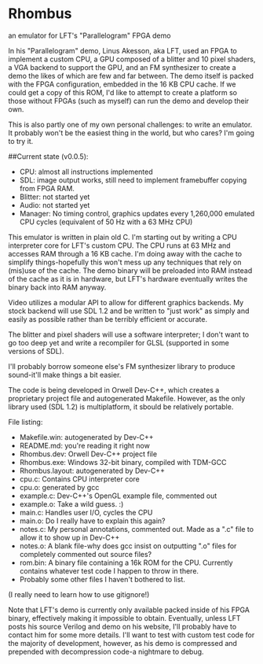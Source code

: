 # Rhombus
an emulator for LFT's "Parallelogram" FPGA demo

In his "Parallelogram" demo, Linus Akesson, aka LFT, used an FPGA to implement a custom CPU, a GPU composed of a blitter and 10 pixel shaders, a VGA backend to support the GPU, and an FM synthesizer to create a demo the likes of which are few and far between. The demo itself is packed with the FPGA configuration, embedded in the 16 KB CPU cache. If we could get a copy of this ROM, I'd like to attempt to create a platform so those without FPGAs (such as myself) can run the demo and develop their own.

This is also partly one of my own personal challenges: to write an emulator. It probably won't be the easiest thing in the world, but who cares? I'm going to try it.

##Current state (v0.0.5):
* CPU: almost all instructions implemented
* SDL: image output works, still need to implement framebuffer copying from FPGA RAM.
* Blitter: not started yet
* Audio: not started yet
* Manager: No timing control, graphics updates every 1,260,000 emulated CPU cycles (equivalent of 50 Hz with a 63 MHz CPU)

This emulator is written in plain old C. I'm starting out by writing a CPU interpreter core for LFT's custom CPU. The CPU runs at 63 MHz and accesses RAM through a 16 KB cache. I'm doing away with the cache to simplify things-hopefully this won't mess up any techniques that rely on (mis)use of the cache. The demo binary will be preloaded into RAM instead of the cache as it is in hardware, but LFT's hardware eventually writes the binary back into RAM anyway. 

Video utilizes a modular API to allow for different graphics backends. My stock backend will use SDL 1.2 and be written to "just work" as simply and easily as possible rather than be terribly efficient or accurate.

The blitter and pixel shaders will use a software interpreter; I don't want to go too deep yet and write a recompiler for GLSL (supported in some versions of SDL).

I'll probably borrow someone else's FM synthesizer library to produce sound-it'll make things a bit easier.

The code is being developed in Orwell Dev-C++, which creates a proprietary project file and autogenerated Makefile. However, as the only library used (SDL 1.2) is multiplatform, it sbould be relatively portable.

File listing:
- Makefile.win: autogenerated by Dev-C++
- README.md: you're reading it right now
- Rhombus.dev: Orwell Dev-C++ project file
- Rhombus.exe: Windows 32-bit binary, compiled with TDM-GCC
- Rhombus.layout: autogenerated by Dev-C++
- cpu.c: Contains CPU interpreter core
- cpu.o: generated by gcc
- example.c: Dev-C++'s OpenGL example file, commented out
- example.o: Take a wild guess. :)
- main.c: Handles user I/O, cycles the CPU
- main.o: Do I really have to explain this again?
- notes.c: My personal annotations, commented out. Made as a ".c" file to allow it to show up in Dev-C++
- notes.o: A blank file-why does gcc insist on outputting ".o" files for completely commented out source files?
- rom.bin: A binary file containing a 16k ROM for the CPU. Currently contains whatever test code I happen to throw in there.
- Probably some other files I haven't bothered to list.

(I really need to learn how to use gitignore!)

Note that LFT's demo is currently only available packed inside of his FPGA binary, effectively making it impossible to obtain. Eventually, unless LFT posts his source Verilog and demo on his website, I'll probably have to contact him for some more details. I'll want to test with custom test code for the majority of development, however, as his demo is compressed and prepended with decompression code-a nightmare to debug.
